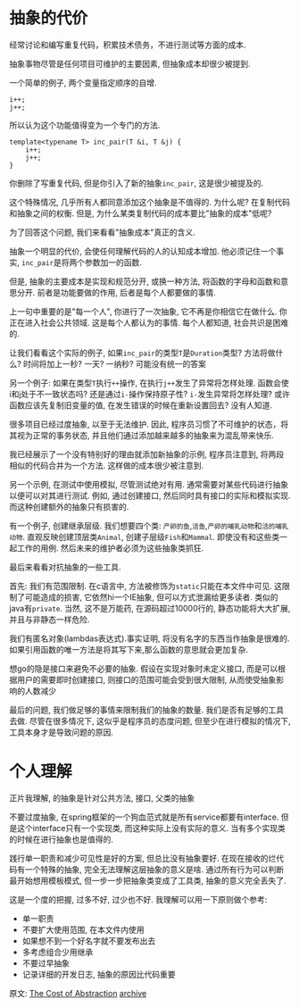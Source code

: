 # 抽象的代价

经常讨论和编写重复代码，积累技术债务，不进行测试等方面的成本.

抽象事物尽管是任何项目可维护的主要因素, 但抽象成本却很少被提到.

一个简单的例子, 两个变量指定顺序的自增.
```
i++;
j++;
```

所以认为这个功能值得变为一个专门的方法.
```
template<typename T> inc_pair(T &i, T &j) {
    i++;
    j++;
}
```

你删除了写重复代码, 但是你引入了新的抽象`inc_pair`, 这是很少被提及的.

这个特殊情况, 几乎所有人都同意添加这个抽象是不值得的. 为什么呢? 在复制代码和抽象之间的权衡. 但是, 为什么某类复制代码的成本要比"抽象的成本"低呢?

为了回答这个问题, 我们来看看"抽象成本"真正的含义.

抽象一个明显的代价, 会使任何理解代码的人的认知成本增加. 他必须记住一个事实, `inc_pair`是将两个参数加一的函数.

但是, 抽象的主要成本是实现和规范分开, 或换一种方法, 将函数的字母和函数和意思分开. 前者是功能要做的作用, 后者是每个人都要做的事情.

上一句中重要的是"每一个人", 你进行了一次抽象, 它不再是你相信它在做什么. 你正在进入社会公共领域. 这是每个人都认为的事情. 每个人都知道, 社会共识是困难的.

让我们看看这个实际的例子, 如果`inc_pair`的类型`T`是`Duration`类型? 方法将做什么? 时间将加上一秒? 一天? 一纳秒? 可能没有统一的答案

另一个例子: 如果在类型`T`执行`++`操作, 在执行`j++`发生了异常将怎样处理. 函数会使i和j处于不一致状态吗? 还是通过`i-`操作保持原子性? `i-`发生异常将怎样处理? 或许函数应该先复制旧变量的值, 在发生错误的时候在重新设置回去? 没有人知道.

很多项目已经过度抽象, 以至于无法维护. 因此, 程序员习惯了不可维护的状态，将其视为正常的事务状态, 并且他们通过添加越来越多的抽象来为混乱带来快乐.

我已经展示了一个没有特别好的理由就添加新抽象的示例, 程序员注意到, 将两段相似的代码合并为一个方法. 这样做的成本很少被注意到.

另一个示例, 在测试中使用模拟, 尽管测试绝对有用. 通常需要对某些代码进行抽象以便可以对其进行测试. 例如, 通过创建接口, 然后同时具有接口的实际和模拟实现. 而这种创建额外的抽象只有损害的.

有一个例子, 创建继承层级. 我们想要四个类: `产卵的鱼`,`活鱼`,`产卵的哺乳动物`和`活的哺乳动物`. 直观反映创建顶层类`Animal`, 创建子层级`Fish`和`Mammal`. 即使没有和这些类一起工作的用例. 然后未来的维护者必须为这些抽象类抓狂.

最后来看看对抗抽象的一些工具.

首先: 我们有范围限制. 在c语言中, 方法被修饰为`static`只能在本文件中可见. 这限制了可能造成的损害, 它依然hi一个IE抽象, 但可以方式泄漏给更多读者. 类似的java有`private`. 当然, 这不是万能药, 在源码超过10000行的, 静态功能将大大扩展, 并且与非静态一样危险.

我们有匿名对象(lambdas表达式).事实证明, 将没有名字的东西当作抽象是很难的. 如果引用函数的唯一方法是将其写下来,那么函数的意思就会更加复杂.

想go的隐是接口来避免不必要的抽象. 假设在实现对象时未定义接口, 而是可以根据用户的需要即时创建接口, 则接口的范围可能会受到很大限制, 从而使受抽象影响的人数减少

最后的问题, 我们做足够的事情来限制我们的抽象的数量. 我们是否有足够的工具去做. 尽管在很多情况下, 这似乎是程序员的态度问题, 但至少在进行模拟的情况下, 工具本身才是导致问题的原因.

# 个人理解

正片我理解, 的抽象是针对公共方法, 接口, 父类的抽象

不要过度抽象, 在spring框架的一个狗血范式就是所有service都要有interface. 但是这个interface只有一个实现类, 而这种实际上没有实际的意义. 当有多个实现类的时候在进行抽象也是值得的.

践行单一职责和减少可见性是好的方案, 但总比没有抽象要好. 在现在接收的烂代码有一个特殊的抽象, 完全无法理解这层抽象的意义是啥. 通过所有行为可以判断最开始想用模板模式, 但一步一步把抽象类变成了工具类, 抽象的意义完全丢失了.

这是一个度的把握, 过多不好, 过少也不好. 我理解可以用一下原则做个参考:

* 单一职责
* 不要扩大使用范围, 在本文件内使用
* 如果想不到一个好名字就不要发布出去
* 多考虑组合少用继承
* 不要过早抽象
* 记录详细的开发日志, 抽象的原因比代码重要


原文: [The Cost of Abstraction](http://250bpm.com/blog:86) [archive](https://web.archive.org/web/20220814030804/https://250bpm.com/blog:86/)

